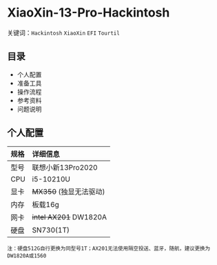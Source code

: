 # XiaoXin-13-Pro-Hackintosh  
关键词：`Hackintosh` `XiaoXin` `EFI` `Tourtil`  
## 目录
* 个人配置  
* 准备工具  
* 操作流程  
* 参考资料  
* 问题说明    
## 个人配置  
|规格|详细信息|
|:-|:-|
|型号|联想小新13Pro2020|
|CPU|i5-10210U|
|显卡|~~MX350~~ (独显无法驱动)|
|内存|板载16g|
|网卡|~~intel AX201~~ DW1820A|
|硬盘|SN730(1T)|  
    注：硬盘512G自行更换为同型号1T；AX201无法使用隔空投送、蓝牙，随航，建议更换为DW1820A或1560  
